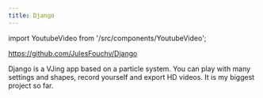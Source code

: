 ```yaml
---
title: Django
---
```


import YoutubeVideo from '/src/components/YoutubeVideo';

https://github.com/JulesFouchy/Django

Django is a VJing app based on a particle system. You can play with many settings and shapes, record yourself and export HD videos. It is my biggest project so far.

<YoutubeVideo url="aqB7xCp21mM"/>
<br/><br/>
